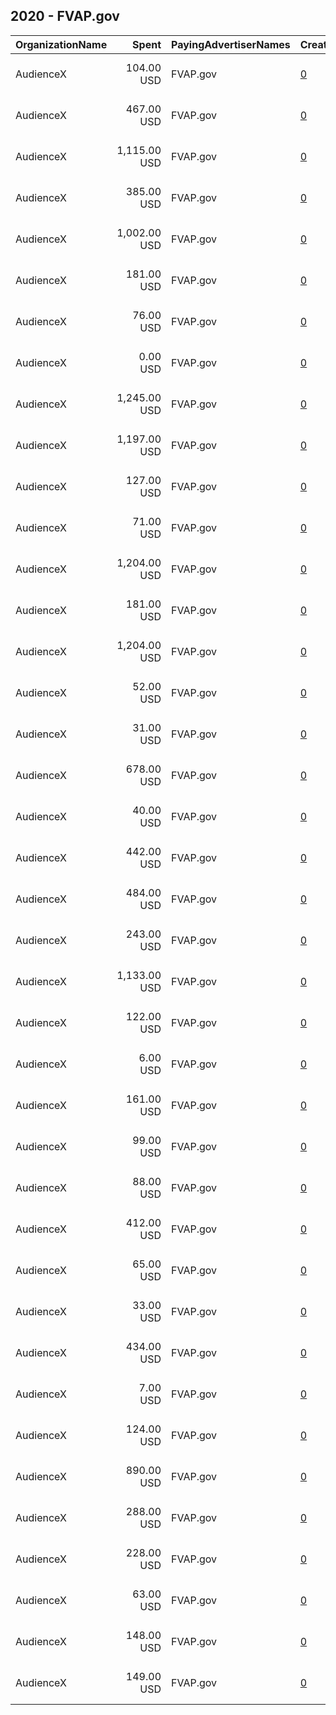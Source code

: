 ## 2020 - FVAP.gov 
|OrganizationName|Spent|PayingAdvertiserNames|CreativeUrls|Impressions|Genders|AgeBrackets|CountryCodes|BillingAddresses|CandidateBallotInformation|
|:---|---:|:---|:---|---:|:---|:---|:---|:---|:---|
|AudienceX|104.00 USD|FVAP.gov|[0](https://www.snap.com/political-ads/asset/9396896b661c6c439dc068de6247b8082dbddb0b2280d36da107d5820b361a28?mediaType=mp4)|34,036||18+|united states|"13468 Beach Ave,Los Angeles,90292,US"||
|AudienceX|467.00 USD|FVAP.gov|[0](https://www.snap.com/political-ads/asset/a797ed4457bd9b16f98693e836124de7a1bded96df696d14bd2a789440fba680?mediaType=mp4)|190,748||18+|united states|"13468 Beach Ave,Los Angeles,90292,US"||
|AudienceX|1,115.00 USD|FVAP.gov|[0](https://www.snap.com/political-ads/asset/2ff3068c97d175596b056ee9e06bdb6e955972e36458d936d267f1d78e3b07d4?mediaType=mp4)|394,927||18+|united states|"13468 Beach Ave,Los Angeles,90292,US"||
|AudienceX|385.00 USD|FVAP.gov|[0](https://www.snap.com/political-ads/asset/5715a76f87a0c3fa07b5ee4d0cd8d1460b44b2f7d2eadfed4f4b4b6f358bb3ec?mediaType=mp4)|103,354||18+|united states|"13468 Beach Ave,Los Angeles,90292,US"||
|AudienceX|1,002.00 USD|FVAP.gov|[0](https://www.snap.com/political-ads/asset/44d332d07bb13d5e2e688d2a638078994e46a7ce50fe19101b033e1a4c7502cc?mediaType=mp4)|663,340|||united states|"13468 Beach Ave,Los Angeles,90292,US"||
|AudienceX|181.00 USD|FVAP.gov|[0](https://www.snap.com/political-ads/asset/93bad6125b60bf025010b59d8811c0f4188f18fcd14e6abbc83b018aebb286cd?mediaType=mp4)|328,621||18+|united states|"13468 Beach Ave,Los Angeles,90292,US"||
|AudienceX|76.00 USD|FVAP.gov|[0](https://www.snap.com/political-ads/asset/45486bff9383c4a3cd2081e3e2e27b6165520c621c61ed54adb5fe26db6fda52?mediaType=mp4)|26,807||18+|united states|"13468 Beach Ave,Los Angeles,90292,US"||
|AudienceX|0.00 USD|FVAP.gov|[0](https://www.snap.com/political-ads/asset/e7a14876bb8bde9ad3fc02ddf1456846f068538f9cb2b7c337956ca1e8cdcf72?mediaType=mp4)|204||18+|united states|"13468 Beach Ave,Los Angeles,90292,US"||
|AudienceX|1,245.00 USD|FVAP.gov|[0](https://www.snap.com/political-ads/asset/5715a76f87a0c3fa07b5ee4d0cd8d1460b44b2f7d2eadfed4f4b4b6f358bb3ec?mediaType=mp4)|332,241||18+|united states|"13468 Beach Ave,Los Angeles,90292,US"||
|AudienceX|1,197.00 USD|FVAP.gov|[0](https://www.snap.com/political-ads/asset/8986f5e4098c5bf812d2c41de356ebb69b9dc2bf02f35a3c63c9bb5a44260d55?mediaType=mp4)|342,823||18+|united states|"13468 Beach Ave,Los Angeles,90292,US"||
|AudienceX|127.00 USD|FVAP.gov|[0](https://www.snap.com/political-ads/asset/9c2ea382581c58890f64404b2dcb334e32c42e10de731e72cacb6227e80896a2?mediaType=mp4)|108,197|||united states|"13468 Beach Ave,Los Angeles,90292,US"||
|AudienceX|71.00 USD|FVAP.gov|[0](https://www.snap.com/political-ads/asset/ba2d0053179a24af4163b13e58c784d22f744bff55f0622a08ac180c366ff97b?mediaType=mp4)|31,261||18+|united states|"13468 Beach Ave,Los Angeles,90292,US"||
|AudienceX|1,204.00 USD|FVAP.gov|[0](https://www.snap.com/political-ads/asset/c6a8ab3250588ae8b23a4f0b825412f11daf7d3b77e2cfa62ab35127e79981f2?mediaType=mp4)|478,053||18+|united states|"13468 Beach Ave,Los Angeles,90292,US"||
|AudienceX|181.00 USD|FVAP.gov|[0](https://www.snap.com/political-ads/asset/69ea451eff327a9013ad23a488917d530f7a71cc5cc17757d6fdc9e7e09143ce?mediaType=mp4)|74,155||18+|united states|"13468 Beach Ave,Los Angeles,90292,US"||
|AudienceX|1,204.00 USD|FVAP.gov|[0](https://www.snap.com/political-ads/asset/4d5e082a8c6ee3c7954f66501f0aeecc55326572874473efe9156f7d380049be?mediaType=mp4)|405,781||18+|united states|"13468 Beach Ave,Los Angeles,90292,US"||
|AudienceX|52.00 USD|FVAP.gov|[0](https://www.snap.com/political-ads/asset/936167036e2d762b75573e977833d9cdddd1a875178df30ccbe57632830cae18?mediaType=mp4)|72,214||18+|united states|"13468 Beach Ave,Los Angeles,90292,US"||
|AudienceX|31.00 USD|FVAP.gov|[0](https://www.snap.com/political-ads/asset/f20526d181b9c70d95b11e54aaf03a2680207996464da14f2d8d3c67e6c1adcc?mediaType=mp4)|52,315||18+|united states|"13468 Beach Ave,Los Angeles,90292,US"||
|AudienceX|678.00 USD|FVAP.gov|[0](https://www.snap.com/political-ads/asset/47f811498448b89a0037258e896458d973c93f5e13b5b5929ef6899b97cc6daa?mediaType=mp4)|226,041||18+|united states|"13468 Beach Ave,Los Angeles,90292,US"||
|AudienceX|40.00 USD|FVAP.gov|[0](https://www.snap.com/political-ads/asset/19a2f9272565f47163bd9855a43759724777682af7378f4776ce6c987bfe6f2f?mediaType=mp4)|65,217||18+|united states|"13468 Beach Ave,Los Angeles,90292,US"||
|AudienceX|442.00 USD|FVAP.gov|[0](https://www.snap.com/political-ads/asset/c10a63f339fd05fb5a7206c8f85545297d914119d1eacbd40e37f7d11e35261d?mediaType=mp4)|130,388||18+|united states|"13468 Beach Ave,Los Angeles,90292,US"||
|AudienceX|484.00 USD|FVAP.gov|[0](https://www.snap.com/political-ads/asset/2ff3068c97d175596b056ee9e06bdb6e955972e36458d936d267f1d78e3b07d4?mediaType=mp4)|182,275||18+|united states|"13468 Beach Ave,Los Angeles,90292,US"||
|AudienceX|243.00 USD|FVAP.gov|[0](https://www.snap.com/political-ads/asset/9c2ea382581c58890f64404b2dcb334e32c42e10de731e72cacb6227e80896a2?mediaType=mp4)|152,107|||united states|"13468 Beach Ave,Los Angeles,90292,US"||
|AudienceX|1,133.00 USD|FVAP.gov|[0](https://www.snap.com/political-ads/asset/a797ed4457bd9b16f98693e836124de7a1bded96df696d14bd2a789440fba680?mediaType=mp4)|389,973||18+|united states|"13468 Beach Ave,Los Angeles,90292,US"||
|AudienceX|122.00 USD|FVAP.gov|[0](https://www.snap.com/political-ads/asset/ae00b667d0a3583b14b76582fa2b888b0df33174b849963ce47420ade10929bf?mediaType=mp4)|251,463||18+|united states|"13468 Beach Ave,Los Angeles,90292,US"||
|AudienceX|6.00 USD|FVAP.gov|[0](https://www.snap.com/political-ads/asset/ec7fec23fbc0242fbd84ee61da33a98ac8df11f6d74a79d033af6fc5cf968283?mediaType=mp4)|14,974||18+|united states|"13468 Beach Ave,Los Angeles,90292,US"||
|AudienceX|161.00 USD|FVAP.gov|[0](https://www.snap.com/political-ads/asset/5f0de4bed75e875b2848ab6a50ac1e8100df65f909dd2f4d5314f87b2f0d1b53?mediaType=mp4)|263,482||18+|united states|"13468 Beach Ave,Los Angeles,90292,US"||
|AudienceX|99.00 USD|FVAP.gov|[0](https://www.snap.com/political-ads/asset/0526e7205f0225d08d5865f5ee24d81676823133630407866d3abe36d1927057?mediaType=mp4)|194,132||18+|united states|"13468 Beach Ave,Los Angeles,90292,US"||
|AudienceX|88.00 USD|FVAP.gov|[0](https://www.snap.com/political-ads/asset/b5e3353992738556859d5f89d7d595b23ae24a1d182fecd8623b593047b7a8c9?mediaType=mp4)|151,419||18+|united states|"13468 Beach Ave,Los Angeles,90292,US"||
|AudienceX|412.00 USD|FVAP.gov|[0](https://www.snap.com/political-ads/asset/c6a8ab3250588ae8b23a4f0b825412f11daf7d3b77e2cfa62ab35127e79981f2?mediaType=mp4)|117,221||18+|united states|"13468 Beach Ave,Los Angeles,90292,US"||
|AudienceX|65.00 USD|FVAP.gov|[0](https://www.snap.com/political-ads/asset/df2f395d886a2aa623fbc20dfffdda398fab732778e505268fb71c2f8537d161?mediaType=mp4)|32,135||18+|united states|"13468 Beach Ave,Los Angeles,90292,US"||
|AudienceX|33.00 USD|FVAP.gov|[0](https://www.snap.com/political-ads/asset/bfd0a9fff403b2291e4394c69bd03b7b88d51902085ed57d028039b0598c5b8f?mediaType=mp4)|44,768||18+|united states|"13468 Beach Ave,Los Angeles,90292,US"||
|AudienceX|434.00 USD|FVAP.gov|[0](https://www.snap.com/political-ads/asset/8986f5e4098c5bf812d2c41de356ebb69b9dc2bf02f35a3c63c9bb5a44260d55?mediaType=mp4)|146,631||18+|united states|"13468 Beach Ave,Los Angeles,90292,US"||
|AudienceX|7.00 USD|FVAP.gov|[0](https://www.snap.com/political-ads/asset/9889430f1c69367034d119940aee0b432a38cb6f389032ac5a4d42973cf99a16?mediaType=mp4)|12,949||18+|united states|"13468 Beach Ave,Los Angeles,90292,US"||
|AudienceX|124.00 USD|FVAP.gov|[0](https://www.snap.com/political-ads/asset/200c602c29d52f9ba0db56535a3a15c6f468c3213ea04874a3399c3ab992501a?mediaType=mp4)|40,566||18+|united states|"13468 Beach Ave,Los Angeles,90292,US"||
|AudienceX|890.00 USD|FVAP.gov|[0](https://www.snap.com/political-ads/asset/b944a4227698860af0cc7c655257a0348cedac3cb6d681232b0f2004a7818aee?mediaType=mp4)|218,477||18+|united states|"13468 Beach Ave,Los Angeles,90292,US"||
|AudienceX|288.00 USD|FVAP.gov|[0](https://www.snap.com/political-ads/asset/120265b2680ed7291dfb8eac5105e626e9a6f71b93b1e2d71b401775cf77e989?mediaType=mp4)|811,483||18+|united states|"13468 Beach Ave,Los Angeles,90292,US"||
|AudienceX|228.00 USD|FVAP.gov|[0](https://www.snap.com/political-ads/asset/922a09121c76b7688e77ff8d90dd5612661b74351a66557a2bc86b775288dc8b?mediaType=mp4)|483,070||18+|united states|"13468 Beach Ave,Los Angeles,90292,US"||
|AudienceX|63.00 USD|FVAP.gov|[0](https://www.snap.com/political-ads/asset/7ca615c3945eccdfecad7dcb4cb3f3b4552c7dc6d5e43b87e5caddefee0f6894?mediaType=mp4)|117,863||18+|united states|"13468 Beach Ave,Los Angeles,90292,US"||
|AudienceX|148.00 USD|FVAP.gov|[0](https://www.snap.com/political-ads/asset/7d6777ef7bd012737de26a43eed57946a7c8219956f1a337cf19a65182beab58?mediaType=mp4)|212,299||18+|united states|"13468 Beach Ave,Los Angeles,90292,US"||
|AudienceX|149.00 USD|FVAP.gov|[0](https://www.snap.com/political-ads/asset/44d332d07bb13d5e2e688d2a638078994e46a7ce50fe19101b033e1a4c7502cc?mediaType=mp4)|133,050|||united states|"13468 Beach Ave,Los Angeles,90292,US"||
